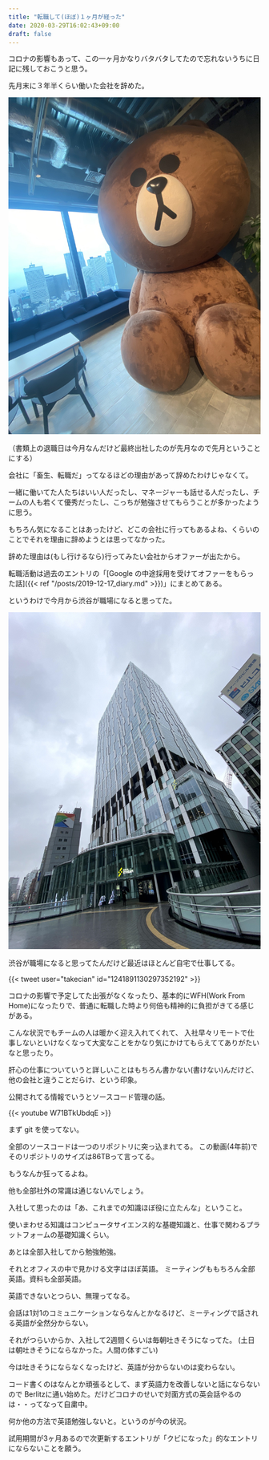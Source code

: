 ```yaml
---
title: "転職して(ほぼ)１ヶ月が経った"
date: 2020-03-29T16:02:43+09:00
draft: false
---
```


コロナの影響もあって、この一ヶ月かなりバタバタしてたので忘れないうちに日記に残しておこうと思う。

先月末に３年半くらい働いた会社を辞めた。

[![LINE](/images/2020-03-29_line.jpg)](/images/2020-03-29_line.jpg)

（書類上の退職日は今月なんだけど最終出社したのが先月なので先月ということにする）

会社に「畜生、転職だ」ってなるほどの理由があって辞めたわけじゃなくて。

一緒に働いてた人たちはいい人だったし、マネージャーも話せる人だったし、チームの人も若くて優秀だったし、こっちが勉強させてもらうことが多かったように思う。

もちろん気になることはあったけど、どこの会社に行ってもあるよね、くらいのことでそれを理由に辞めようとは思ってなかった。

辞めた理由は(もし行けるなら)行ってみたい会社からオファーが出たから。

転職活動は過去のエントリの「[Google の中途採用を受けてオファーをもらった話]({{< ref "/posts/2019-12-17_diary.md" >}})」にまとめてある。

というわけで今月から渋谷が職場になると思ってた。

[![Google](/images/2020-03-29_google.jpg)](/images/2020-03-29_google.jpg)

渋谷が職場になると思ってたんだけど最近はほとんど自宅で仕事してる。

{{< tweet user="takecian" id="1241891130297352192" >}}

コロナの影響で予定してた出張がなくなったり、基本的にWFH(Work From Home)になったりで、普通に転職した時より何倍も精神的に負担がきてる感じがある。

こんな状況でもチームの人は暖かく迎え入れてくれて、
入社早々リモートで仕事しないといけなくなって大変なことをかなり気にかけてもらえててありがたいなと思ったり。


肝心の仕事についていうと詳しいことはもちろん書かない(書けない)んだけど、他の会社と違うことだらけ、という印象。

公開されてる情報でいうとソースコード管理の話。

{{< youtube W71BTkUbdqE >}}

まず git を使ってない。

全部のソースコードは一つのリポジトリに突っ込まれてる。
この動画(4年前)でそのリポジトリのサイズは86TBって言ってる。

もうなんか狂ってるよね。

他も全部社外の常識は通じないんでしょう。

入社して思ったのは「あ、これまでの知識ほぼ役に立たんな」ということ。

使いまわせる知識はコンピュータサイエンス的な基礎知識と、仕事で関わるプラットフォームの基礎知識くらい。

あとは全部入社してから勉強勉強。

それとオフィスの中で見かける文字はほぼ英語。
ミーティングももちろん全部英語。資料も全部英語。

英語できないとつらい、無理ってなる。

会話は1対1のコミュニケーションならなんとかなるけど、ミーティングで話される英語が全然分からない。

それがつらいからか、入社して2週間くらいは毎朝吐きそうになってた。
(土日は朝吐きそうにならなかった。人間の体すごい)

今は吐きそうにならなくなったけど、英語が分からないのは変わらない。

コード書くのはなんとか頑張るとして、まず英語力を改善しないと話にならないので
Berlitzに通い始めた。だけどコロナのせいで対面方式の英会話やるのは・・ってなって自粛中。

何か他の方法で英語勉強しないと。というのが今の状況。

試用期間が3ヶ月あるので次更新するエントリが「クビになった」的なエントリにならないことを願う。
